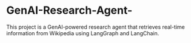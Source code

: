 # GenAI-Research-Agent-
This project is a GenAI-powered research agent that retrieves real-time information from Wikipedia using LangGraph and LangChain.
